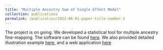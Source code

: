 ```yaml
---
title: "Multiple Ancestry Sum of Single Effect Model"
collection: publications
permalink: /publication/2022-06-01-paper-title-number-2
---
```


The project is on going. We developed a statistical tool for multiple ancestry fine-mapping. The software can be found [here](https://github.com/borangao/meSuSie). We also provided detailed illustration example [here](https://borangao.github.io/meSuSie_Analysis/), and a web application [here](https://borangao.shinyapps.io/meSuSie/)
